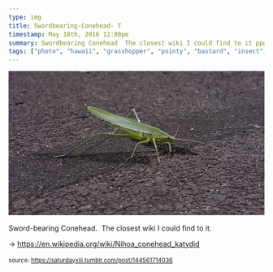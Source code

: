 ```yaml
---
type: img
title: Swordbearing-Conehead- T
timestamp: May 18th, 2016 12:00pm
summary: Swordbearing Conehead  The closest wiki I could find to it ppgt a hrefhttpsenwikipediaorgwikiNihoaconeheadkatydid targetblan
tags: ["photo", "hawaii", "grasshopper", "pointy", "bastard", "insect", "photography"]
---
```

<img src="../media/144561714036.jpg"/>
                                                                                          <div class="caption"><p>Sword-bearing Conehead.  The closest wiki I could find to it. </p><p>-&gt; <a href="https://en.wikipedia.org/wiki/Nihoa_conehead_katydid" target="_blank">https://en.wikipedia.org/wiki/Nihoa_conehead_katydid</a></p> </div>
                                    
                
                
                
                
                                
<small>source: https://saturdayxiii.tumblr.com/post/144561714036</small>